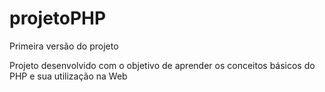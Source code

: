 # projetoPHP
Primeira versão do projeto

Projeto desenvolvido com o objetivo de aprender os conceitos básicos do PHP e sua utilização na Web

